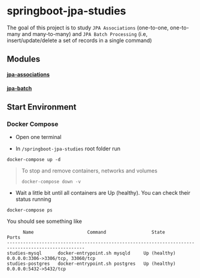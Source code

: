 # springboot-jpa-studies

The goal of this project is to study `JPA Associations` (one-to-one, one-to-many and many-to-many) and
`JPA Batch Processing` (i.e, insert/update/delete a set of records in a single command) 

## Modules

#### [jpa-associations](https://github.com/ivangfr/springboot-jpa-studies/tree/master/jpa-associations#jpa-associations)
#### [jpa-batch](https://github.com/ivangfr/springboot-jpa-studies/tree/master/jpa-batch#jpa-batch)

## Start Environment

### Docker Compose

- Open one terminal

- In `/springboot-jpa-studies` root folder run
```
docker-compose up -d
```
>
> To stop and remove containers, networks and volumes
>```
>docker-compose down -v
>```

- Wait a little bit until all containers are Up (healthy). You can check their status running
```
docker-compose ps
```

You should see something like
```
      Name                    Command                 State                     Ports              
---------------------------------------------------------------------------------------------------
studies-mysql      docker-entrypoint.sh mysqld     Up (healthy)   0.0.0.0:3306->3306/tcp, 33060/tcp
studies-postgres   docker-entrypoint.sh postgres   Up (healthy)   0.0.0.0:5432->5432/tcp
```